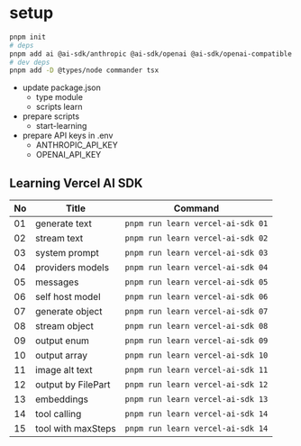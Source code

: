 # setup

```bash
pnpm init
# deps
pnpm add ai @ai-sdk/anthropic @ai-sdk/openai @ai-sdk/openai-compatible hono @hono/node-server zod
# dev deps
pnpm add -D @types/node commander tsx
```

- update package.json
  - type module
  - scripts learn
- prepare scripts
  - start-learning
- prepare API keys in .env
  - ANTHROPIC_API_KEY
  - OPENAI_API_KEY

## Learning Vercel AI SDK

| No  | Title              | Command                           |
| --- | ------------------ | --------------------------------- |
| 01  | generate text      | `pnpm run learn vercel-ai-sdk 01` |
| 02  | stream text        | `pnpm run learn vercel-ai-sdk 02` |
| 03  | system prompt      | `pnpm run learn vercel-ai-sdk 03` |
| 04  | providers models   | `pnpm run learn vercel-ai-sdk 04` |
| 05  | messages           | `pnpm run learn vercel-ai-sdk 05` |
| 06  | self host model    | `pnpm run learn vercel-ai-sdk 06` |
| 07  | generate object    | `pnpm run learn vercel-ai-sdk 07` |
| 08  | stream object      | `pnpm run learn vercel-ai-sdk 08` |
| 09  | output enum        | `pnpm run learn vercel-ai-sdk 09` |
| 10  | output array       | `pnpm run learn vercel-ai-sdk 10` |
| 11  | image alt text     | `pnpm run learn vercel-ai-sdk 11` |
| 12  | output by FilePart | `pnpm run learn vercel-ai-sdk 12` |
| 13  | embeddings         | `pnpm run learn vercel-ai-sdk 13` |
| 14  | tool calling       | `pnpm run learn vercel-ai-sdk 14` |
| 15  | tool with maxSteps | `pnpm run learn vercel-ai-sdk 14` |

